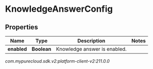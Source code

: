 # KnowledgeAnswerConfig


## Properties

| Name | Type | Description | Notes |
| ------------ | ------------- | ------------- | ------------- |
| **enabled** | **Boolean** | Knowledge answer is enabled. |  |




_com.mypurecloud.sdk.v2:platform-client-v2:211.0.0_
